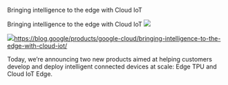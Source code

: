 Bringing intelligence to the edge with Cloud IoT

Bringing intelligence to the edge with Cloud IoT
![](../_resources/7d7f3b64ae015219079c632a373c634c.png)

![](../_resources/3926948ea0e38695d24db446582361da.png)https://blog.google/products/google-cloud/bringing-intelligence-to-the-edge-with-cloud-iot/

Today, we’re announcing two new products aimed at helping customers develop and deploy intelligent connected devices at scale: Edge TPU and Cloud IoT Edge.